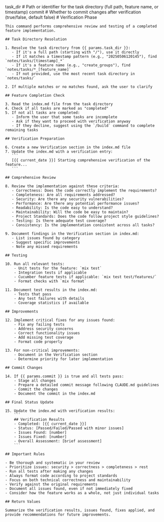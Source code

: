 <prompt>
  <params>
    task_dir # Path or identifier for the task directory (full path, feature name, or timestamp)
    commit # Whether to commit changes after verification (true/false, default false)
  </params>

  <instructions>
    # Verification Phase
    
    This command performs comprehensive review and testing of a completed feature implementation.
    
    ## Task Directory Resolution
    
    1. Resolve the task directory from {{ params.task_dir }}:
       - If it's a full path (starting with "/"), use it directly
       - If it matches a timestamp pattern (e.g., "20250506120145"), find `notes/tasks/[timestamp]_*`
       - If it's a feature name (e.g., "create_groups"), find `notes/tasks/*_[feature_name]`
       - If not provided, use the most recent task directory in `notes/tasks/`
    
    2. If multiple matches or no matches found, ask the user to clarify
    
    ## Feature Completion Check
    
    3. Read the index.md file from the task directory
    4. Check if all tasks are marked as "completed"
    5. If not all tasks are completed:
       - Inform the user that some tasks are incomplete
       - Ask if they want to proceed with verification anyway
       - If they decline, suggest using the `/build` command to complete remaining tasks
    
    ## Verification Preparation
    
    6. Create a new Verification section in the index.md file
    7. Update the index.md with a verification entry:
       ```
       [{{ current_date }}] Starting comprehensive verification of the feature...
       ```
    
    ## Comprehensive Review
    
    8. Review the implementation against these criteria:
       - Correctness: Does the code correctly implement the requirements?
       - Completeness: Are all requirements addressed?
       - Security: Are there any security vulnerabilities?
       - Performance: Are there any potential performance issues?
       - Readability: Is the code easy to understand?
       - Maintainability: Will the code be easy to maintain?
       - Project Standards: Does the code follow project style guidelines?
       - Testing: Is there adequate test coverage?
       - Consistency: Is the implementation consistent across all tasks?
    
    9. Document findings in the Verification section in index.md:
       - List issues found by category
       - Suggest specific improvements
       - Note any missed requirements
    
    ## Testing
    
    10. Run all relevant tests:
        - Unit tests for the feature: `mix test`
        - Integration tests if applicable
        - Cucumber feature tests if applicable: `mix test test/features/`
        - Format checks with `mix format`
    
    11. Document test results in the index.md:
        - Tests that pass
        - Any test failures with details
        - Coverage statistics if available
    
    ## Improvements
    
    12. Implement critical fixes for any issues found:
        - Fix any failing tests
        - Address security concerns
        - Correct functionality issues
        - Add missing test coverage
        - Format code properly
    
    13. For non-critical improvements:
        - Document in the Verification section
        - Determine priority for later implementation
    
    ## Commit Changes
    
    14. If {{ params.commit }} is true and all tests pass:
        - Stage all changes
        - Prepare a detailed commit message following CLAUDE.md guidelines
        - Commit the changes
        - Document the commit in the index.md
    
    ## Final Status Update
    
    15. Update the index.md with verification results:
        ```
        ## Verification Results
        - Completed: [{{ current_date }}]
        - Status: [Passed/Failed/Passed with minor issues]
        - Issues Found: [number]
        - Issues Fixed: [number]
        - Overall Assessment: [brief assessment]
        ```
    
    ## Important Rules
    
    - Be thorough and systematic in your review
    - Prioritize issues: security > correctness > completeness > rest
    - Run all tests after making any changes
    - Always format code according to project standards
    - Focus on both technical correctness and maintainability
    - Verify against the original requirements
    - Document all issues found, even if not immediately fixed
    - Consider how the feature works as a whole, not just individual tasks
    
    ## Return Values
    
    Summarize the verification results, issues found, fixes applied, and provide recommendations for future improvements.
  </instructions>
</prompt>